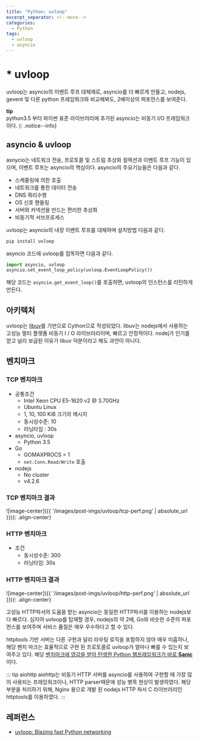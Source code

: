 ```yaml
---
title: "Python: uvloop"
excerpt_separator: <!--more-->
categories:
  - Python 
tags: 
  - uvloop 
  - asyncio 
---
```

# * uvloop
uvloop는 asyncio의 이벤트 루프 대체재로,  asyncio를 더 빠르게 만들고,  nodejs, gevent 및 다른 python 프레임워크와 비교해봐도, 2배이상의 퍼포먼스를 보여준다.

**tip**<br/>
python3.5 부터 파이썬 표준 라이브러리에 추가된 asyncio는 비동기 I/O 프레임워크이다.
{: .notice--info}

## asyncio & uvloop
asnycio는 네트워크 전송, 프로토콜 및 스트림 추상화 컬렉션과 이벤트 루프 기능이 있으며, 이벤트 루프는 asyncio의 핵심이다. asyncio의 주요기능들은 다음과 같다.
- 스케줄링에 의한 호출
- 네트워크를 통한 데이터 전송
- DNS 쿼리수행
- OS 신호 핸들링
- 서버와 커넥션을 만드는 편리한 추상화
- 비동기적 서브프로세스
 
uvloop는 asyncio의 내장 이벤트 루프를 대체하며 설치방법 다음과 같다.
```bash
pip install uvloop
```
asyncio 코드에 uvloop를 접목하면 다음과 같다.
```python
import asyncio, uvloop
asyncio.set_event_loop_policy(uvloop.EventLoopPolicy())
```
해당 코드는 `asyncio.get_event_loop()`를 호출하면, uvloop의 인스턴스를 리턴하게 만든다.

## 아키텍처 
uvloop는 [libuv](http://libuv.org/)를 기반으로 Cython으로 작성되었다.
libuv는 nodejs에서 사용하는 고성능 멀티 플랫폼 비동기 I / O 라이브러리이며, 빠르고 안정적이다. nodej가 인기를 얻고 널리 보급된 이유가 libuv 덕분이라고 해도 과언이 아니다.

## 벤치마크
### TCP 벤치마크
- 공통조건
    - Intel Xeon CPU E5-1620 v2 @ 3.70GHz
    - Ubuntu Linux
    - 1, 10, 100 KiB 크기의 메시지
    - 동시성수준: 10
    - 러닝타임 : 30s
- asyncio, uvloop
    - Python 3.5
- Go
    - GOMAXPROCS = 1
    - `net.Conn.Read/Write` 호출
- nodejs
    - No cluster
    - v4.2.6

### TCP 벤치마크 결과
![image-center]({{ '/images/post-imgs/uvloop/tcp-perf.png' | absolute_url }}){: .align-center}

### HTTP 벤치마크
- 조건
    - 동시성수준: 300
    - 러닝타임: 30s

### HTTP 벤치마크 결과
![image-center]({{ '/images/post-imgs/uvloop/http-perf.png' | absolute_url }}){: .align-center}

고성능 HTTP파서의 도움을 받는 asyncio는 동일한 HTTP파서를 이용하는 nodejs보다 빠르다. 심지어 uvloop를 탑재할 경우, nodejs의 약 2배,  Go와 비슷한 수준의 퍼포먼스를 보여주며 서비스 품질은 매우 우수하다고 할 수 있다.

httptools 기반 서버는 다른 구현과 달리 라우팅 로직을 포함하지 않아 매우 미흡하나, 해당 벤치 마크는 효율적으로 구현 된 프로토콜로 uvloop가 얼마나 빠를 수 있는지 보여주고 있다. 해당 <U>벤치마크에 영감을 받아 탄생한 Python 웹프레임워크가 바로 **Sanic**</U>이다.

::: tip aiohttp
aiohttp는 비동기 HTTP 서버를 asyncio를 사용하여 구현할 때 가장 많이 사용되는 프레임워크이나, HTTP parser때문에 성능 병목 현상이 발생하였다. 해당 부분을 처리하기 위해, Nginx 용으로 개발 된 nodejs HTTP 파서 C 라이브러리인 httptools를 이용하였다.
:::

## 레퍼런스
- [uvloop: Blazing fast Python networking](https://magic.io/blog/uvloop-blazing-fast-python-networking/)
